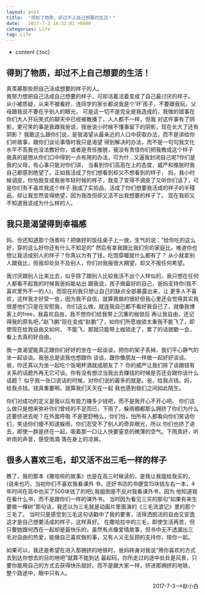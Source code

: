 ```yaml
---
layout: post
title:  "得到了物质，却过不上自己想要的生活！"
date:   2017-7-3 14:52:01 +0800
categories: Life
tag: Life
---
```


* content
{:toc}




得到了物质，却过不上自己想要的生活！
-----------------
真羡慕那些把自己活成想要的样子的人。	
我努力想把自己活成自己想要的样子，可却活着活着变成了自己最讨厌的样子。	
从小被质疑，从来不被看好，连同学的家长都说我是个‘坏’孩子，不要跟我玩，父母跟我说不要在乎别人的眼光，
可是这一切不是完全是我造成的，我做的错事在你们大人开玩笑式的聊天中已经被散播了，人人都不一样，但我
对这件事有了阴影，更可笑的事是我跟我爸说，我爸说小时候不懂事留下的阴影，现在长大了还有阴影？
我敢这么跟你们说，是我渴望从最亲近的人口中获取办法，而不是讲给你们听故事，跟你们谈论事情时我只是渴望
得到解决的办法，而不是一句句我文化水平不高我也没法教好你，或者是责任推脱，我没有责怪你们把我教成这个样子
我真的是想从你们口中得到一点有用的办法，可为什...又逼我封闭自己呢?你们是我的父母，有心事只能对你们讲，
当看到你们高高在上的态度，威严和推脱时我自己都感到绝望了。正如我活成了你们想看到却又不想看到的样子，
妈，我小时候调皮，你怕我变成我爸年轻时候的样子，我变了变得不调皮了又听你们话了，可是你们有不喜欢我这个样子
我成了实验品，活成了你们想要我活成的样子的半殘品，却让我忽然变得绝望，因为我改但却又活不出我想要的样子了。
现在我却又不知道我该成为什么样的人。


我只是渴望得到幸福感
----------------------------

妈，你还知道那个场景吗？把做好的饭往桌子上一放，生气的说：”给你吃的这么好，穿的这么好你还有什么不知足的"
然后有拿我跟比我们穷的家庭比，难道你也想让我活成别人的样子？你真以为有了钱，吃饱穿暖就什么都有了？
从小就拿别人跟我比，但我却处处不及别人，你们对我报很大期望，却又不报任何希望。

我讨厌跟别人比来比去，似乎除了跟别人比较我活不出个人样似的，我只想在任何人都看不起我的时候我爸妈能站出
跟我说，孩子做最好的自己，爸妈支持你(我不喜欢里外不一的人)，而现在的我只想让自己的缺点全部暴露出来，让
更多人不喜欢，这样我才好受一些，因为我不自信，就算我做的很好但我心里还会觉得其实我很差他们只是在安慰我，
你们这么做，就连我自己都不看好我自己了，就像我博客上的free，我喜欢自由，我不想你们给我带上沉重的枷锁后
再让我自由，还记得我的原名吧，”赵飞鹏“现在变成“赵鹏”了，如你们所愿枷锁太重我不能飞了，即使现在给我自由又如何，
不能飞，那就只能带上枷锁走了，累了的话就歇一会，看上去真的好自由。

我一直渴望能真正跟你们好好的坐在一起谈谈，把你的架子丢掉，我们平心静气的坐一起谈谈。我爸总是说我也想跟你
谈谈，跟你像朋友一样做一起好好谈谈。爸，你还真以为坐一起吃个饭喝杯酒就成朋友了？
你的威严让我们除了谈跟钱有关系的话题外再无它可谈。你有没有想过当我出去赚钱的时候是否还会跟你谈什么话题？
似乎我一张口说话的时候，对你们说的最多的就是。爸，给我点钱。妈，给我点钱。钱真重要啊。就算我们天天在一起
我也感到我们之间如此陌生。

你们对成功的定义是我以后有能力赚多少钱吧，而不是我开心不开心吧。
你们这么做只是想来弥补你们曾经的不足而已，下雨了，躲雨棚都那么拥挤了你们为什么还要挤进去呢？在外面呼吸
不是更舒畅么，你们怕，怕所有人都看向你们笑话你们，笑话你们傻不知道躲雨，你们忍受不了别人的奇异眼光，所以
你们也挤了进去，即使一群是挤在一起，吸着那一口让人快要窒息的微薄的空气。下雨真好，听听雨的声音，感受雨滴
落在身上的凉爽。


很多人喜欢三毛，却又活不出三毛一样的样子
-----------------------------------------


瞧了，我的那本《撒哈啦的故事》也是在高三时候读的，是我让我姐给我买的，(说来也巧，当初你们不喜欢我看课外
书，还好书店的书便宜15块钱左右一本，4年时间在高中也买了500块钱了的吧),我姐倒是不反对我看课外书，因为
他知道我在看什么书，而不是跟你们一样的课外书。
当时因为看见三买的那句”如果有来生要做一棵树“那句话，我还以为三毛就是动画片里面演的《三毛流浪记》里的那个
三毛了。
当时只是感觉到三毛这句话戳中了我的要害，活得洒脱活的自由又安逸这才是自己想要活成的样子，这样真好。
在撒哈拉中的三毛，即使生活再苦，但只要她跟何西在一起却是最快乐的，虽然有点像爱情故事，但书中无不透漏出三
毛对自由的热爱，能做自己喜欢做的事，又有人义无反顾的支持你，陪你一起。

如果可以，我还是希望在进入那拥挤的地铁时，爸妈转身对我说“用你喜欢的方式去到达你想去的目的地吧”就算不能到达
最起码，你所走过的途中处处是风景，只要你能用自己的方式去获得快乐就好。而不是跟大家一样，挤进那拥挤的地铁，
整个路途中，眼中只有人。
<p align="right">2017-7-3-->赵小白</p>
